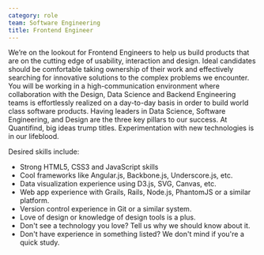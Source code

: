 ```yaml
---
category: role
team: Software Engineering
title: Frontend Engineer
---
```

 
We’re on the lookout for Frontend Engineers to help us build products that are on the cutting edge of usability, interaction and design. Ideal candidates should be comfortable taking ownership of their work and effectively searching for innovative solutions to the complex problems we encounter. You will be working in a high-communication environment where collaboration with the Design, Data Science and Backend Engineering teams is effortlessly realized on a day-to-day basis in order to build world class software products. 
Having leaders in Data Science, Software Engineering, and Design are the three key pillars to our success. At Quantifind, big ideas trump titles. Experimentation with new technologies is in our lifeblood.
 
Desired skills include:
* Strong HTML5, CSS3 and JavaScript skills
* Cool frameworks like Angular.js, Backbone.js, Underscore.js, etc.
* Data visualization experience using D3.js, SVG, Canvas, etc.
* Web app experience with Grails, Rails, Node.js, PhantomJS or a similar platform.
* Version control experience in Git or a similar system.
* Love of design or knowledge of design tools is a plus.
* Don't see a technology you love? Tell us why we should know about it.
* Don't have experience in something listed? We don't mind if you're a quick study.
